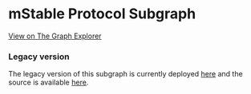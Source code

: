 # mStable Protocol Subgraph

[View on The Graph Explorer](https://thegraph.com/explorer/subgraph/mstable/mstable-protocol)

### Legacy version

The legacy version of this subgraph is currently deployed [here](https://thegraph.com/explorer/subgraph/mstable/mstable-protocol-legacy) and the source is available [here](https://github.com/mstable/mstable-subgraph).
